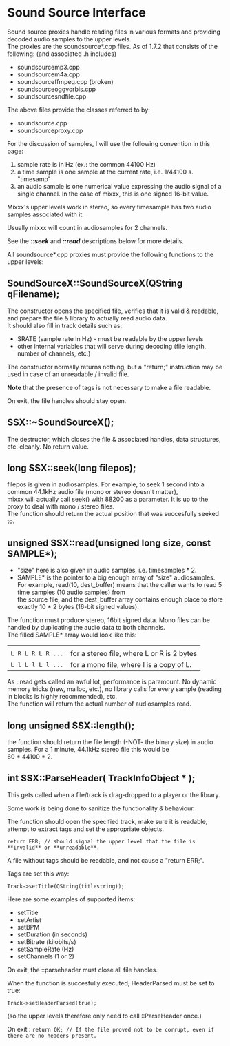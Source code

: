 # Sound Source Interface

Sound source proxies handle reading files in various formats and
providing decoded audio samples to the upper levels.  
The proxies are the soundsource\*.cpp files. As of 1.7.2 that consists
of the following: (and associated .h includes)  

  - soundsourcemp3.cpp
  - soundsourcem4a.cpp
  - soundsourceffmpeg.cpp (broken)
  - soundsourceoggvorbis.cpp
  - soundsourcesndfile.cpp

The above files provide the classes referred to by:

  - soundsource.cpp
  - soundsourceproxy.cpp

For the discussion of samples, I will use the following convention in
this page:

1.  sample rate is in Hz (ex.: the common 44100 Hz)
2.  a time sample is one sample at the current rate, i.e. 1/44100 s.
    "timesamp"
3.  an audio sample is one numerical value expressing the audio signal
    of a single channel. In the case of mixxx, this is one signed 16-bit
    value.

Mixxx's upper levels work in stereo, so every timesample has two audio
samples associated with it.

Usually mixxx will count in audiosamples for 2 channels.

See the ***::seek*** and ***::read*** descriptions below for more
details.

All soundsource\*.cpp proxies must provide the following functions to
the upper levels:

## SoundSourceX::SoundSourceX(QString qFilename);

The constructor opens the specified file, verifies that it is valid &
readable, and prepare the file & library to actually read audio data.  
It should also fill in track details such as:

  - SRATE (sample rate in Hz) - must be readable by the upper levels
  - other internal variables that will serve during decoding (file
    length, number of channels, etc.)

The constructor normally returns nothing, but a "return;" instruction
may be used in case of an unreadable / invalid file.

**Note** that the presence of tags is not necessary to make a file
readable.

On exit, the file handles should stay open.

## SSX::\~SoundSourceX();

The destructor, which closes the file & associated handles, data
structures, etc. cleanly. No return value.

## long SSX::seek(long filepos);

filepos is given in audiosamples. For example, to seek 1 second into a
common 44.1kHz audio file (mono or stereo doesn't matter),  
mixxx will actually call seek() with 88200 as a parameter. It is up to
the proxy to deal with mono / stereo files.  
The function should return the actual position that was succesfully
seeked to.

## unsigned SSX::read(unsigned long size, const SAMPLE\*);

  - "size" here is also given in audio samples, i.e. timesamples \* 2.
  - SAMPLE\* is the pointer to a big enough array of "size"
    audiosamples.  
    For example, read(10, dest\_buffer) means that the caller wants to
    read 5 time samples (10 audio samples) from  
    the source file, and the dest\_buffer array contains enough place to
    store exactly 10 \* 2 bytes (16-bit signed values).

The function must produce stereo, 16bit signed data. Mono files can be
handled by duplicating the audio data to both channels.  
The filled SAMPLE\* array would look like this:

|                   |                                            |
| ----------------- | ------------------------------------------ |
|                   |                                            |
| `L R L R L R ...` | for a stereo file, where L or R is 2 bytes |
| `L l L l L l ...` | for a mono file, where l is a copy of L.   |

As ::read gets called an awful lot, performance is paramount. No dynamic
memory tricks (new, malloc, etc.), no library calls for every sample
(reading in blocks is highly recommended), etc.  
The function will return the actual number of audiosamples read.

## long unsigned SSX::length();

the function should return the file length (-NOT- the binary size) in
audio samples. For a 1 minute, 44.1kHz stereo file this would be  
60 \* 44100 \* 2.

## int SSX::ParseHeader( TrackInfoObject \* );

This gets called when a file/track is drag-dropped to a player or the
library.

Some work is being done to sanitize the functionality & behaviour.

The function should open the specified track, make sure it is readable,
attempt to extract tags and set the appropriate objects.

    return ERR; // should signal the upper level that the file is **invalid** or **unreadable**.

A file without tags should be readable, and not cause a "return ERR;".

Tags are set this way:

    Track->setTitle(QString(titlestring));

Here are some examples of supported items:

  - setTitle
  - setArtist
  - setBPM
  - setDuration (in seconds)
  - setBitrate (kilobits/s)
  - setSampleRate (Hz)
  - setChannels (1 or 2)

On exit, the ::parseheader must close all file handles.

When the function is succesfully executed, HeaderParsed must be set to
true:

    Track->setHeaderParsed(true);

(so the upper levels therefore only need to call ::ParseHeader once.)

On exit : `return OK; // If the file proved not to be corrupt, even if
there are no headers present.`
